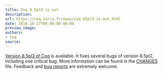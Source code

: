 ```yaml
---
title: Coq 8.5pl3 is out
description:
url: https://coq.inria.fr/news/coq-85pl3-is-out.html
date: 2016-10-27T00:00:00-00:00
preview_image:
authors:
- Coq
source:
---
```



<a href="https://coq.inria.fr/coq-85">Version 8.5pl3 of Coq</a> is available. It fixes several bugs
of version 8.5pl2, including one critical bug. More information can be found in
the <a href="https://coq.inria.fr/distrib/V8.5pl3/CHANGES">CHANGES</a> file. Feedback and
<a href="https://coq.inria.fr/bugs">bug reports</a> are extremely welcome.

 
